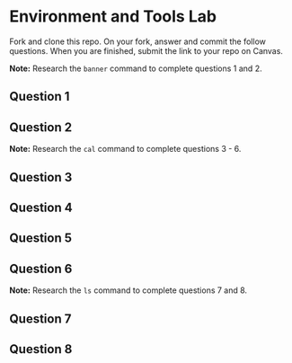 # Environment and Tools Lab

Fork and clone this repo. On your fork, answer and commit the follow questions. When you are finished, submit the link to your repo on Canvas.


**Note:** Research the `banner` command to complete questions 1 and 2.

## Question 1

## Question 2

**Note:** Research the `cal` command to complete questions 3 - 6.

## Question 3

## Question 4

## Question 5

## Question 6

**Note:** Research the `ls` command to complete questions 7 and 8.

## Question 7

## Question 8
